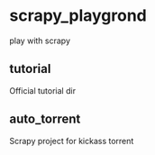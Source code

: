 # scrapy_playgrond
play with scrapy

## tutorial
Official tutorial dir
## auto_torrent
Scrapy project for kickass torrent
